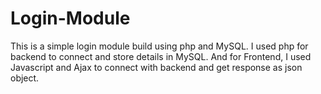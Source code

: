 # Login-Module
This is a simple login module build using php and MySQL.
I used php for backend to connect and store details in MySQL.
And for Frontend, I used Javascript and Ajax to connect with backend and get response as json object.
